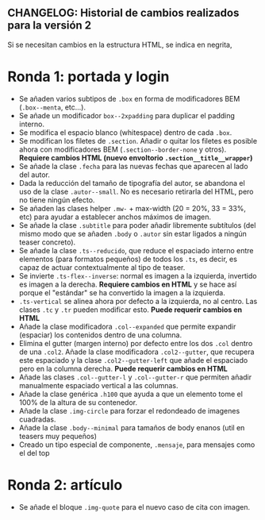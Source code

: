 ## CHANGELOG: Historial de cambios realizados para la versión 2

Si se necesitan cambios en la estructura HTML, se indica en negrita,

# Ronda 1: portada y login

- Se añaden varios subtipos de `.box` en forma de modificadores BEM (`.box--menta`, etc...).
- Se añade un modificador `box--2xpadding` para duplicar el padding interno.
- Se modifica el espacio blanco (whitespace) dentro de cada `.box`.
- Se modifican los filetes de `.section`. Añadir o quitar los filetes es posible ahora con modificadores BEM (`.section--border-none` y otros). **Requiere cambios HTML (nuevo envoltorio `.section__title__wrapper`)**
- Se añade la clase `.fecha` para las nuevas fechas que aparecen al lado del autor.
- Dada la reducción del tamaño de tipografía del autor, se abandona el uso de la clase `.autor--small`. No es necesario retirarla del HTML, pero no tiene ningún efecto.
- Se añaden las clases helper `.mw-` + max-width (20 = 20%, 33 = 33%, etc) para ayudar a establecer anchos máximos de imagen.
- Se añade la clase `.subtitle` para poder añadir libremente subtítulos (del mismo modo que se añaden `.body` o `.autor` sin estar ligados a ningún teaser concreto).
- Se añade la clase `.ts--reducido`, que reduce el espaciado interno entre elementos (para formatos pequeños) de todos los `.ts`, es decir, es capaz de actuar contextualmente al tipo de teaser.
- Se invierte `.ts-flex--inverse`: normal es imagen a la izquierda, invertido es imagen a la derecha. **Requiere cambios en HTML** y se hace así porque el "estándar" se ha convertido la imagen a la izquierda.
- `.ts-vertical` se alinea ahora por defecto a la izquierda, no al centro. Las clases `.tc` y `.tr` pueden modificar esto. **Puede requerir cambios en HTML**
- Añade la clase modificadora `.col--expanded` que permite expandir (espaciar) los contenidos dentro de una columna.
- Elimina el gutter (margen interno) por defecto entre los dos `.col` dentro de una `.col2`. Añade la clase modificadora `.col2--gutter`, que recupera este espaciado y la clase `.col2--gutter-left` que añade el espaciado pero en la columna derecha. **Puede requerir cambios en HTML**
- Añade las clases `.col--gutter-l` y `.col--gutter-r` que permiten añadir manualmente espaciado vertical a las columnas.
- Añade la clase genérica `.h100` que ayuda a que un elemento tome el 100% de la altura de su contenedor.
- Añade la clase `.img-circle` para forzar el redondeado de imagenes cuadradas.
- Añade la clase `.body--minimal` para tamaños de body enanos (util en teasers muy pequeños)
- Creado un tipo especial de componente, `.mensaje`, para mensajes como el del top

# Ronda 2: artículo

- Se añade el bloque `.img-quote` para el nuevo caso de cita con imagen.
